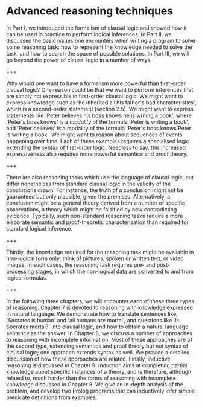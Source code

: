 <!--H1: Part III-->
# Advanced reasoning techniques #

In Part I, we introduced the formalism of clausal logic and showed how it can be used in practice to perform logical inferences. In Part II, we discussed the basic issues one encounters when writing a program to solve some reasoning task: how to represent the knowledge needed to solve the task, and how to search the space of possible solutions. In Part III, we will go beyond the power of clausal logic in a number of ways.

+++

Why would one want to have a formalism more powerful than first-order clausal logic? One reason could be that we want to perform inferences that are simply not expressible in first-order clausal logic. We might want to express knowledge such as 'he inherited all his father's bad characteristics', which is a second-order statement (section 2.5). We might want to express statements like 'Peter believes his boss knows he is writing a book', where 'Peter's boss knows' is a *modality* of the formula 'Peter is writing a book', and 'Peter believes' is a modality of the formula 'Peter's boss knows Peter is writing a book'. We might want to reason about sequences of events happening over time. Each of these examples requires a specialised logic extending the syntax of first-order logic. Needless to say, this increased expressiveness also requires more powerful semantics and proof theory.

+++

There are also reasoning tasks which use the language of clausal logic, but differ nonetheless from standard clausal logic in the validity of the conclusions drawn. For instance, the truth of a conclusion might not be guaranteed but only plausible, given the premises. Alternatively, a conclusion might be a general theory derived from a number of specific observations, a theory which might be falsified by new contradicting evidence. Typically, such non-standard reasoning tasks require a more elaborate semantic and proof-theoretic characterisation than required for standard logical inference.

+++

Thirdly, the knowledge required for the reasoning task might be available in non-logical form only: think of pictures, spoken or written text, or video images. In such cases, the reasoning task requires pre- and post-processing stages, in which the non-logical data are converted to and from logical formulas.

+++

In the following three chapters, we will encounter each of these three types of reasoning. Chapter 7 is devoted to reasoning with knowledge expressed in natural language. We demonstrate how to translate sentences like 'Socrates is human' and 'all humans are mortal', and questions like 'is Socrates mortal?' into clausal logic, and how to obtain a natural language sentence as the answer. In Chapter 8, we discuss a number of approaches to reasoning with incomplete information. Most of these approaches are of the second type, extending semantics and proof theory but not syntax of clausal logic; one approach extends syntax as well. We provide a detailed discussion of how these approaches are related. Finally, inductive reasoning is discussed in Chapter 9. Induction aims at completing partial knowledge about specific instances of a theory, and is therefore, although related to, much harder than the forms of reasoning with incomplete knowledge discussed in Chapter 8. We give an in-depth analysis of the problem, and develop two Prolog programs that can inductively infer simple predicate definitions from examples.
